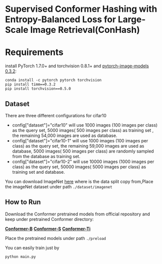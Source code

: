 





# **Supervised Conformer Hashing with Entropy-Balanced Loss for Large-Scale Image Retrieval(ConHash)**



# **Requirements**

install PyTorch 1.7.0+ and torchvision 0.8.1+ and [pytorch-image-models 0.3.2](https://github.com/rwightman/pytorch-image-models):

```
conda install -c pytorch pytorch torchvision
pip install timm==0.3.2
pip install torchvision==0.5.0
```

## Dataset

There are three different configurations for cifar10

- config["dataset"]="cifar10" will use 1000 images (100 images per class) as the query set, 5000 images( 500 images per class) as training set , the remaining 54,000 images are used as database.
- config["dataset"]="cifar10-1" will use 1000 images (100 images per class) as the query set, the remaining 59,000 images are used as database, 5000 images( 500 images per class) are randomly sampled from the database as training set.
- config["dataset"]="cifar10-2" will use 10000 images (1000 images per class) as the query set, 50000 images( 5000 images per class) as training set and database.

You can download ImageNet [here](https://github.com/thuml/HashNet/tree/master/pytorch) where is the data split copy from,Place the imageNet dataset under path `./dataset/imagenet`

## How to Run

Download the Conformer pretrained models from official repository and keep under pretrained Conformer directory:

**[Conformer-B](https://drive.google.com/file/d/1oeQ9LSOGKEUaYGu7WTlUGl3KDsQIi0MA/view)**  **[Conformer-S](https://drive.google.com/file/d/1mpOlbLaVxOfEwV4-ha78j_1Ebqzj2B83/view)**  **[Conformer-Ti](https://drive.google.com/file/d/19SxGhKcWOR5oQSxNUWUM2MGYiaWMrF1z/view)** 

Place the pretrained models under path `./preload`

You can easily train just by

```
python main.py  
```



